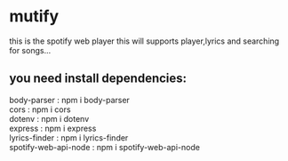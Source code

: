 # mutify
this is the spotify web player this will supports player,lyrics and searching for songs...
## you need install dependencies:
body-parser : npm i body-parser <br>
cors : npm i cors <br>
dotenv : npm i dotenv <br>
express : npm i express <br>
lyrics-finder : npm i lyrics-finder <br>
spotify-web-api-node : npm i spotify-web-api-node <br>
